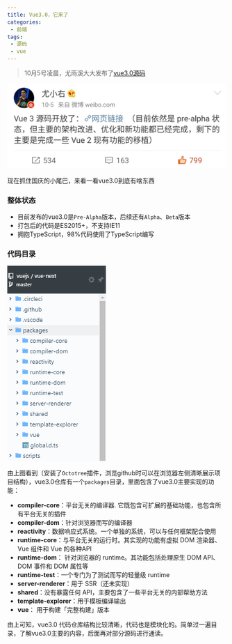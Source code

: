 ```yaml
---
title: Vue3.0，它来了
categories:
 - 前端
tags:
 - 源码
 - vue
---
```


> 10月5号凌晨，尤雨溪大大发布了[vue3.0源码](https://github.com/vuejs/vue-next)

![尤雨溪sina微博](/images/sina_yyx.jpg)

现在抓住国庆的小尾巴，来看一看vue3.0到底有啥东西

### 整体状态

- 目前发布的vue3.0是`Pre-Alpha`版本，后续还有`Alpha`、`Beta`版本
- 打包后的代码是ES2015+，不支持IE11
- 拥抱TypeScript，98%代码使用了TypeScript编写



<!-- more -->



### 代码目录

![目录树结构](/images/vue-next-code-tree.png)

由上图看到（安装了`Octotree`插件，浏览github时可以在浏览器左侧清晰展示项目结构），vue3.0仓库有一个`packages`目录，里面包含了vue3.0主要实现的功能：

- **compiler-core**：平台无关的编译器. 它既包含可扩展的基础功能，也包含所有平台无关的插件
- **compiler-dom**：针对浏览器而写的编译器
- **reactivity**：数据响应式系统。一个单独的系统，可以与任何框架配合使用
- **runtime-core**：与平台无关的运行时。其实现的功能有虚拟 DOM 渲染器、Vue 组件和 Vue 的各种API
- **runtime-dom**： 针对浏览器的 runtime。其功能包括处理原生 DOM API、DOM 事件和 DOM 属性等
- **runtime-test**：一个专门为了测试而写的轻量级 runtime
- **server-renderer**：用于 SSR（还未实现）
- **shared**：没有暴露任何 API，主要包含了一些平台无关的内部帮助方法
- **template-explorer**：用于模板编译输出
- **vue**： 用于构建「完整构建」版本

由上可知，vue3.0 代码仓库结构比较清晰，代码也是模块化的。简单过一遍目录，了解vue3.0主要的内容，后面再对部分源码进行通读。